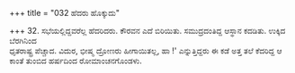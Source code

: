 +++
title = "032 ಹೆದರು ಹೊಕ್ಕುದು"

+++
32. ಸಭೆಯಲ್ಲಿದ್ದವರೆಲ್ಲ ಹೆದರಿದರು. ಕೌರವನ ಎದೆ ಬಿರಿಯಿತು. ಸಮುದ್ರದಂತಿದ್ದ ಆಸ್ಥಾನ ಕದಡಿತು. ಉಕ್ಕಿದ ಬೆರಗಿನಿಂದ   
ಧೃತರಾಷ್ಟ್ರ ಪೆಚ್ಚಾದ. ವಿದುರ, ಭೀಷ್ಮ ದ್ರೋಣರು ಹೀಗಾಯಿತಲ್ಲ,  ಹಾ !' ಎನ್ನುತ್ತಿದ್ದರು ಈ ಕಡೆ ಅತ್ತ ತಲೆ ಕೆದರಿದ್ದ ಆ ಕಾಂತೆ ತುಂಬಿದ ಹರ್ಷದಿಂದ ರೋಮಾಂಚನಗೊಂಡಳು.